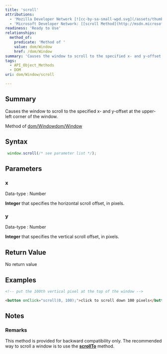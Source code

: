 ```yaml
---
title: 'scroll'
attributions:
  - 'Mozilla Developer Network [![cc-by-sa-small-wpd.svg](/assets/thumb/8/8c/cc-by-sa-small-wpd.svg/120px-cc-by-sa-small-wpd.svg.png)](http://creativecommons.org/licenses/by-sa/3.0/us/): [[scroll](https://developer.mozilla.org/en-US/docs/Web/API/Window.scroll) Article]'
  - 'Microsoft Developer Network: [[scroll Method](http://msdn.microsoft.com/en-us/library/ie/ms536726(v=vs.85).aspx) Article]'
readiness: 'Ready to Use'
relationships:
  method_of:
    predicate: 'Method of '
    value: dom/Window
    href: /dom/Window
summary: 'Causes the window to scroll to the specified x- and y-offset at the upper-left corner of the window.'
tags:
  - API_Object_Methods
  - DOM
uri: dom/Window/scroll

---
```

## Summary

Causes the window to scroll to the specified x- and y-offset at the upper-left corner of the window.

Method of [dom/Window](/dom/Window)[dom/Window](/dom/Window)

## Syntax

``` js
 window.scroll(/* see parameter list */);
```

## Parameters

### x

 Data-type
:   Number

**Integer** that specifies the horizontal scroll offset, in pixels.

### y

 Data-type
:   Number

**Integer** that specifies the vertical scroll offset, in pixels.

## Return Value

No return value

## Examples

``` html
<!-- put the 100th vertical pixel at the top of the window -->

<button onClick="scroll(0, 100);">click to scroll down 100 pixels</button>
```

## Notes

### Remarks

This method is provided for backward compatibility only. The recommended way to scroll a window is to use the [**scrollTo**](/dom/Window/scrollTo) method.
